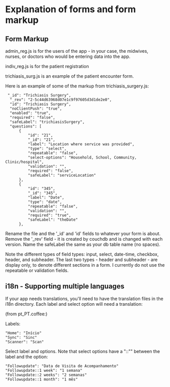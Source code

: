 # Explanation of forms and form markup

## Form Markup

admin_reg.js is for the users of the app - in your case, the midwives, nurses, or doctors who would be entering data into the app.

indiv_reg.js is for the patient registration

trichiasis_surg.js is an example of the patient encounter form.

Here is an example of some of the markup from trichiasis_surgery.js:

     "_id": "Trichiasis Surgery",
      "_rev": "2-5c44d63968d07e1c9f97605d3d1de2e0",
      "id": "Trichiasis Surgery",
      "noClientPush": "true",
      "enabled": "true",
      "required": "false",
      "safeLabel": "trichiasisSurgery",
      "questions": [
          {
              "id": "21",
              "_id": "21",
              "label": "Location where service was provided",
              "type": "select",
              "repeatable": "false",
              "select-options": "Household, School, Community, Clinic/hospital",
              "validation": "",
              "required": "false",
              "safeLabel": "serviceLocation"
          },
          {
              "id": "345",
              "_id": "345",
              "label": "Date",
              "type": "date",
              "repeatable": "false",
              "validation": "",
              "required": "true",
              "safeLabel": "theDate"
          },

Rename the file and the '_id' and 'id' fields to whatever your form is about. Remove the '_rev' field - it is created by couchdb and is changed with each version.
 Name the safeLabel the same as your db table name (no spaces).

Note the different types of field types: input, select, date-time, checkbox, header, and subheader.
The last two types - header and subheader - are display only, to denote different sections in a form. I currently do not use the repeatable or validation fields.

## i18n - Supporting multiple languages

If your app needs translations, you'll need to have the translation files in the i18n directory. Each label and select option
will need a translation:

(from pt_PT.coffee:)

Labels:

    "Home": "Início"
    "Sync": "Sinc"
    "Scanner": "Scan"

Select label and options. Note that select options have a "::"" between the label and the option:

    "Followupdate": "Data de Visita de Acompanhamento"
    "Followupdate::1 week": "1 semana"
    "Followupdate::2 weeks": "2 semanas"
    "Followupdate::1 month": "1 mês"

